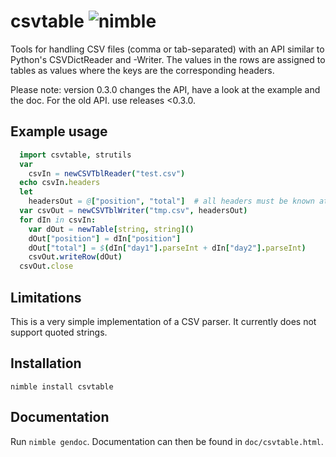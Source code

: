 # csvtable ![nimble](https://raw.githubusercontent.com/yglukhov/nimble-tag/master/nimble.png)
Tools for handling CSV files (comma or tab-separated) with an API similar to Python's CSVDictReader and -Writer.
The values in the rows are assigned to tables as values where the keys are the corresponding headers.

Please note: version 0.3.0 changes the API, have a look at the example and the doc. For the old API. use releases <0.3.0.

## Example usage

```Nim
  import csvtable, strutils
  var
    csvIn = newCSVTblReader("test.csv")
  echo csvIn.headers
  let
    headersOut = @["position", "total"]  # all headers must be known at the creation of the file
  var csvOut = newCSVTblWriter("tmp.csv", headersOut)
  for dIn in csvIn:
    var dOut = newTable[string, string]()
    dOut["position"] = dIn["position"]
    dOut["total"] = $(dIn["day1"].parseInt + dIn["day2"].parseInt)
    csvOut.writeRow(dOut)
  csvOut.close
```

## Limitations

This is a very simple implementation of a CSV parser. It currently does not support quoted strings.

## Installation
`nimble install csvtable`

## Documentation
Run `nimble gendoc`. Documentation can then be found in `doc/csvtable.html`.